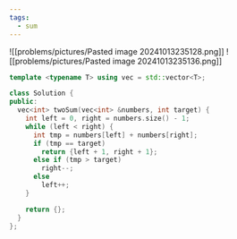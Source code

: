 ```yaml
---
tags:
  - sum
---
```

![[problems/pictures/Pasted image 20241013235128.png]]
![[problems/pictures/Pasted image 20241013235136.png]]



```c++
template <typename T> using vec = std::vector<T>;

class Solution {
public:
  vec<int> twoSum(vec<int> &numbers, int target) {
    int left = 0, right = numbers.size() - 1;
    while (left < right) {
      int tmp = numbers[left] + numbers[right];
      if (tmp == target)
        return {left + 1, right + 1};
      else if (tmp > target)
        right--;
      else
        left++;
    }

    return {};
  }
};
```